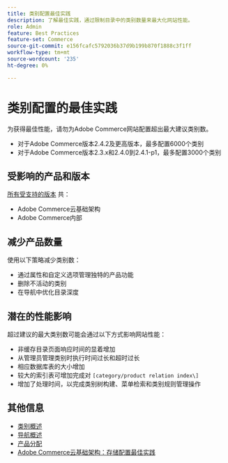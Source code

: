 ```yaml
---
title: 类别配置最佳实践
description: 了解最佳实践，通过限制目录中的类别数量来最大化网站性能。
role: Admin
feature: Best Practices
feature-set: Commerce
source-git-commit: e156fcafc5792036b37d9b199b870f1888c3f1ff
workflow-type: tm+mt
source-wordcount: '235'
ht-degree: 0%

---
```



# 类别配置的最佳实践

为获得最佳性能，请勿为Adobe Commerce网站配置超出最大建议类别数。

- 对于Adobe Commerce版本2.4.2及更高版本，最多配置6000个类别
- 对于Adobe Commerce版本2.3.x和2.4.0到2.4.1-p1，最多配置3000个类别

## 受影响的产品和版本

[所有受支持的版本](../../../release/versions.md) 共：

- Adobe Commerce云基础架构
- Adobe Commerce内部

## 减少产品数量

使用以下策略减少类别数：

- 通过属性和自定义选项管理独特的产品功能
- 删除不活动的类别
- 在导航中优化目录深度

## 潜在的性能影响

超过建议的最大类别数可能会通过以下方式影响网站性能：

- 非缓存目录页面响应时间的显着增加
- 从管理员管理类别时执行时间过长和超时过长
- 相应数据库表的大小增加
- 较大的索引表可增加完成对 `[category/product relation index\]`
- 增加了处理时间，以完成类别树构建、菜单检索和类别规则管理操作

## 其他信息

- [类别概述](https://experienceleague.adobe.com/docs/commerce-admin/catalog/categories/categories.html)
- [导航概述](https://experienceleague.adobe.com/docs/commerce-admin/catalog/catalog/navigation/navigation.html)
- [产品分配](https://experienceleague.adobe.com/docs/commerce-admin/catalog/categories/products-in-category/categories-product-assignments.html)
- [Adobe Commerce云基础架构：存储配置最佳实践](https://devdocs.magento.com/cloud/configure/configure-best-practices.html)
